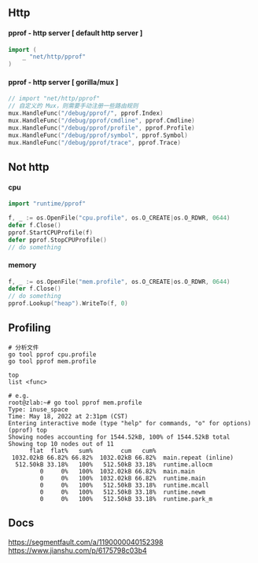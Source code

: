 ## Http
#### pprof - http server [ default http server ]
```go
import (
    _ "net/http/pprof"
)
```

#### pprof - http server [ gorilla/mux ]

```go
// import "net/http/pprof"
// 自定义的 Mux，则需要手动注册一些路由规则
mux.HandleFunc("/debug/pprof/", pprof.Index)
mux.HandleFunc("/debug/pprof/cmdline", pprof.Cmdline)
mux.HandleFunc("/debug/pprof/profile", pprof.Profile)
mux.HandleFunc("/debug/pprof/symbol", pprof.Symbol)
mux.HandleFunc("/debug/pprof/trace", pprof.Trace)
```

## Not http
#### cpu
```go
import "runtime/pprof"
```

```go
f, _ := os.OpenFile("cpu.profile", os.O_CREATE|os.O_RDWR, 0644)
defer f.Close()
pprof.StartCPUProfile(f)
defer pprof.StopCPUProfile()
// do something
```

#### memory
```go
f, _ := os.OpenFile("mem.profile", os.O_CREATE|os.O_RDWR, 0644)
defer f.Close()
// do something
pprof.Lookup("heap").WriteTo(f, 0)
```


## Profiling
```shell
# 分析文件
go tool pprof cpu.profile
go tool pprof mem.profile

top
list <func>
```


```shell
# e.g.
root@zlab:~# go tool pprof mem.profile
Type: inuse_space
Time: May 18, 2022 at 2:31pm (CST)
Entering interactive mode (type "help" for commands, "o" for options)
(pprof) top
Showing nodes accounting for 1544.52kB, 100% of 1544.52kB total
Showing top 10 nodes out of 11
      flat  flat%   sum%        cum   cum%
 1032.02kB 66.82% 66.82%  1032.02kB 66.82%  main.repeat (inline)
  512.50kB 33.18%   100%   512.50kB 33.18%  runtime.allocm
         0     0%   100%  1032.02kB 66.82%  main.main
         0     0%   100%  1032.02kB 66.82%  runtime.main
         0     0%   100%   512.50kB 33.18%  runtime.mcall
         0     0%   100%   512.50kB 33.18%  runtime.newm
         0     0%   100%   512.50kB 33.18%  runtime.park_m
```

## Docs
https://segmentfault.com/a/1190000040152398  
https://www.jianshu.com/p/6175798c03b4  

